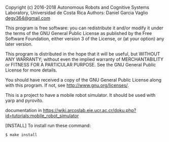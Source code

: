 Copyright (c) 2016-2018 Autonomous Robots and Cognitive Systems Laboratory, Universidad de Costa Rica
Authors: Daniel Garcia Vaglio degv364@gmail.com

This program is free software: you can redistribute it and/or modify
it under the terms of the GNU General Public License as published by
the Free Software Foundation, either version 3 of the License, or
(at your option) any later version.

This program is distributed in the hope that it will be useful,
but WITHOUT ANY WARRANTY; without even the implied warranty of
MERCHANTABILITY or FITNESS FOR A PARTICULAR PURPOSE.  See the
GNU General Public License for more details.

You should have received a copy of the GNU General Public License
along with this program. If not, see <http://www.gnu.org/licenses/>.


This is a project to have a mobile robot simulator. It should be used with yarp and pyrovito.

documentation in https://wiki.arcoslab.eie.ucr.ac.cr/doku.php?id=tutorials:mobile_robot_simulator

[INSTALL]
To install run these command:
	
	$ make install